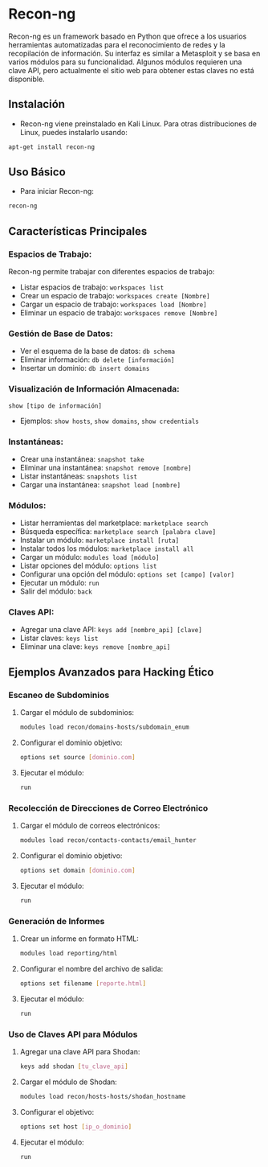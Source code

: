 # Recon-ng

Recon-ng es un framework basado en Python que ofrece a los usuarios herramientas automatizadas para el reconocimiento de redes y la recopilación de información. Su interfaz es similar a Metasploit y se basa en varios módulos para su funcionalidad. Algunos módulos requieren una clave API, pero actualmente el sitio web para obtener estas claves no está disponible.

## Instalación

- Recon-ng viene preinstalado en Kali Linux. Para otras distribuciones de Linux, puedes instalarlo usando:

```bash
apt-get install recon-ng
```

## Uso Básico

- Para iniciar Recon-ng:

```bash
recon-ng 
```

## Características Principales

### Espacios de Trabajo:

Recon-ng permite trabajar con diferentes espacios de trabajo:
- Listar espacios de trabajo: `workspaces list`
- Crear un espacio de trabajo: `workspaces create [Nombre]`
- Cargar un espacio de trabajo: `workspaces load [Nombre]`
- Eliminar un espacio de trabajo: `workspaces remove [Nombre]`

### Gestión de Base de Datos:

- Ver el esquema de la base de datos: `db schema`
- Eliminar información: `db delete [información]`
- Insertar un dominio: `db insert domains`

### Visualización de Información Almacenada:

`show [tipo de información]`

- Ejemplos: `show hosts`, `show domains`, `show credentials`

### Instantáneas:
- Crear una instantánea: `snapshot take`
- Eliminar una instantánea: `snapshot remove [nombre]`
- Listar instantáneas: `snapshots list`
- Cargar una instantánea: `snapshot load [nombre]`

### Módulos:
- Listar herramientas del marketplace: `marketplace search`
- Búsqueda específica: `marketplace search [palabra clave]`
- Instalar un módulo: `marketplace install [ruta]`
- Instalar todos los módulos: `marketplace install all`
- Cargar un módulo: `modules load [módulo]`
- Listar opciones del módulo: `options list`
- Configurar una opción del módulo: `options set [campo] [valor]`
- Ejecutar un módulo: `run`
- Salir del módulo: `back`

### Claves API:
- Agregar una clave API: `keys add [nombre_api] [clave]`
- Listar claves: `keys list`
- Eliminar una clave: `keys remove [nombre_api]`

## Ejemplos Avanzados para Hacking Ético

### Escaneo de Subdominios
1. Cargar el módulo de subdominios:
   ```bash
   modules load recon/domains-hosts/subdomain_enum
   ```
2. Configurar el dominio objetivo:
   ```bash
   options set source [dominio.com]
   ```
3. Ejecutar el módulo:
   ```bash
   run
   ```

### Recolección de Direcciones de Correo Electrónico
1. Cargar el módulo de correos electrónicos:
   ```bash
   modules load recon/contacts-contacts/email_hunter
   ```
2. Configurar el dominio objetivo:
   ```bash
   options set domain [dominio.com]
   ```
3. Ejecutar el módulo:
   ```bash
   run
   ```

### Generación de Informes
1. Crear un informe en formato HTML:
   ```bash
   modules load reporting/html
   ```
2. Configurar el nombre del archivo de salida:
   ```bash
   options set filename [reporte.html]
   ```
3. Ejecutar el módulo:
   ```bash
   run
   ```

### Uso de Claves API para Módulos
1. Agregar una clave API para Shodan:
   ```bash
   keys add shodan [tu_clave_api]
   ```
2. Cargar el módulo de Shodan:
   ```bash
   modules load recon/hosts-hosts/shodan_hostname
   ```
3. Configurar el objetivo:
   ```bash
   options set host [ip_o_dominio]
   ```
4. Ejecutar el módulo:
   ```bash
   run
   ```
